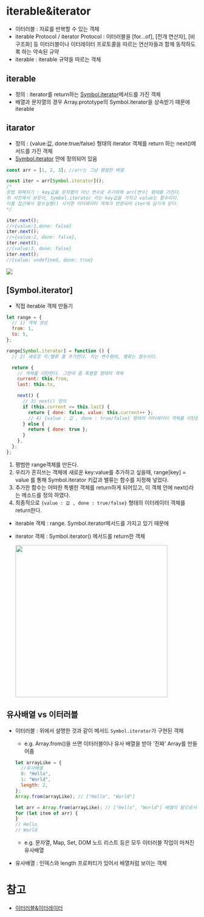 # iterable&iterator

- 이터러블 : 자료를 반복할 수 있는 객체
- iterable Protocol / iterator Protocol : 이터러블을 [for...of], [전개 연산자], [비구조화] 등 이터러블이나 이터레이터 프로토콜을 따르는 연산자들과 함께 동작하도록 하는 약속된 규약
- iterable : iterable 규약을 따르는 객체

## iterable

- 정의 : iterator를 return하는 [Symbol.iterator]()메서드를 가진 객체
- 배열과 문자열의 경우 Array.prototype의 Symbol.iterator을 상속받기 때문에 iterable

## itarator

- 정의 : {value:값, done:true/false} 형태의 iterator 객체를 return 하는 next()메서드를 가진 객체
- [Symbol.iterator]() 안에 정의되어 있음

```js
const arr = [1, 2, 3]; //arr는 그냥 평범한 배열

const iter = arr[Symbol.iterator]();
/*
문법 파헤치기 : key값을 문자열이 아닌 변수로 주기위해 arr[변수] 형태를 가진다.
위 사진에서 보듯이, Symbol.iterator 라는 key값을 가지고 value는 함수이다. 
이를 접근해서 함수실행() 시키면 이터레이터 객체가 반환되어 iter에 담기게 된다.
*/

iter.next();
//>{value:1,done: false}
iter.next();
//>{value:2, done: false},
iter.next();
//{value:3, done: false}
iter.next();
//{value: undefined, done: true}
```

![](https://img1.daumcdn.net/thumb/R1280x0/?scode=mtistory2&fname=https%3A%2F%2Fblog.kakaocdn.net%2Fdn%2FLrBsf%2FbtrgV98oHHT%2F20uKFZkyEZlzRlkOQh0Uak%2Fimg.png)

## [Symbol.iterator]

- 직접 iterable 객체 만들기

```js
let range = {
  // 1) 객체 생성
  from: 1,
  to: 5,
};

range[Symbol.iterator] = function () {
  // 2) 새로운 키:밸류 를 추가한다. 키는 변수형태, 밸류는 함수이다.

  return {
    // 객체를 리턴한다. 그런데 좀 특별할 형태의 객체
    current: this.from,
    last: this.to,

    next() {
      // 3) next() 정의
      if (this.current <= this.last) {
        return { done: false, value: this.current++ };
        // 4) {value : 값 , done : true/false} 형태의 이터레이터 객체를 리턴합니다.
      } else {
        return { done: true };
      }
    },
  };
};
```

1. 평범한 range객체를 만든다.
2. 우리가 흔히쓰는 객체에 새로운 key:value를 추가하고 싶을때, range[key] = value 를 통해 Symbol.iterator 키값과 밸류는 함수를 지정해 넣었다.
3. 추가한 함수는 어떠한 특별한 객체를 return하게 되어있고, 이 객체 안에 next()라는 메소드를 정의 하였다.
4. 최종적으로 `{value : 값 , done : true/false}` 형태의 이터레이터 객체를 return한다.

- iterable 객체 : range. Symbol.iterator메서드를 가지고 있기 때문에
- iterator 객체 : Symbol.iterator() 메서드를 return한 객체

    <img src='https://img1.daumcdn.net/thumb/R1280x0/?scode=mtistory2&fname=https%3A%2F%2Fblog.kakaocdn.net%2Fdn%2FcxQYic%2FbtrgWafaLUA%2F8cmz5tmpGwjInRhbroEFk1%2Fimg.png' width=400 />

## 유사배열 vs 이터러블

- 이터러블 : 위에서 설명한 것과 같이 메서드 `Symbol.iterator`가 구현된 객체

  - e.g. Array.from()을 쓰면 이터러블이나 유사 배열을 받아 '진짜' Array를 만들어줌

  ```js
  let arrayLike = {
    //유사배열
    0: "Hello",
    1: "World",
    length: 2,
  };
  Array.from(arrayLike); // ["Hello", "World"]

  let arr = Array.from(arrayLike); // ["Hello", "World"] 배열이 됨으로서 이터러블 객체도 된다.
  for (let item of arr) {
  }
  // Hello
  // World
  ```

  - e.g. 문자열, Map, Set, DOM 노드 리스트 등은 모두 이터러블 작업이 마쳐진 유사배열

- 유사배열 : 인덱스와 length 프로퍼티가 있어서 배열처럼 보이는 객체

# 참고

- [이터러블&이터레이터](https://inpa.tistory.com/entry/JS-%F0%9F%93%9A-%EC%9D%B4%ED%84%B0%EB%9F%AC%EB%B8%94-%EC%9D%B4%ED%84%B0%EB%A0%88%EC%9D%B4%ED%84%B0-%F0%9F%92%AF%EC%99%84%EB%B2%BD-%EC%9D%B4%ED%95%B4)
